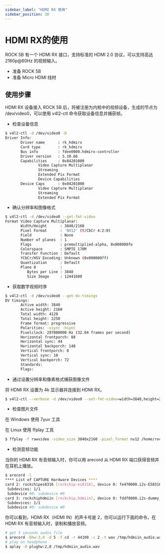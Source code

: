 ```yaml
---
sidebar_label: "HDMI RX 使用"
sidebar_position: 30
---
```


# HDMI RX的使用

ROCK 5B 有一个 HDMI RX 接口，支持标准的 HDMI 2.0 协议，可以支持高达 2160p@60Hz 的视频输入。

- 准备 ROCK 5B
- 准备 Micro HDMI 线材

## 使用步骤

HDMI RX 设备接入 ROCK 5B 后，将被注册为内核中的视频设备，生成的节点为 /dev/video0，可以使用 v4l2-ctl 命令获取设备信息并捕获帧。

- 检查设备信息

```bash
$ v4l2-ctl -d /dev/video0 -D
Driver Info:
       Driver name      : rk_hdmirx
       Card type        : rk_hdmirx
       Bus info         : fdee0000.hdmirx-controller
       Driver version   : 5.10.66
       Capabilities     : 0x84201000
               Video Capture Multiplanar
               Streaming
               Extended Pix Format
               Device Capabilities
       Device Caps      : 0x04201000
               Video Capture Multiplanar
               Streaming
               Extended Pix Format
```

- 确认分辨率和图像格式

```bash
$ v4l2-ctl -d /dev/video0 --get-fmt-video
Format Video Capture Multiplanar:
       Width/Height      : 3840/2160
       Pixel Format      : 'NV12' (Y/CbCr 4:2:0)
       Field             : None
       Number of planes  : 1
       Flags             : premultiplied-alpha, 0x000000fe
       Colorspace        : SMPTE 170M
       Transfer Function : Default
       YCbCr/HSV Encoding: Unknown (0x000000ff)
       Quantization      : Default
       Plane 0           :
          Bytes per Line : 3840
          Size Image     : 12441600
```

- 获取数字视频时序

```bash
$ v4l2-ctl -d /dev/video0 --get-dv-timings
DV timings:
       Active width: 3840
       Active height: 2160
       Total width: 4120
       Total height: 2250
       Frame format: progressive
       Polarities: -vsync -hsync
       Pixelclock: 297000000 Hz (32.04 frames per second)
       Horizontal frontporch: 88
       Horizontal sync: 44
       Horizontal backporch: 148
       Vertical frontporch: 8
       Vertical sync: 10
       Vertical backporch: 72
       Standards:
       Flags:
```

- 通过设置分辨率和像素格式捕获图像文件

将 HDMI RX 设置为 4k 显示器并连接到 HDMI RX。

```bash
$ v4l2-ctl --verbose -d /dev/video0 --set-fmt-video=width=3840,height=2160,pixelformat='NV12' --stream-mmap=4 --stream-skip=3 --stream-count=5 --stream-to=/home/rock/hdmiin4k.yuv --stream-poll
```

- 检查图片文件

在 Windows 使用 7yuv 工具

在 Linux 使用 ffplay 工具

```bash
$ ffplay -f rawvideo -video_size 3840x2160 -pixel_format nv12 /home/rock/hdmiin4k.yuv
```

- 检测音频功能

当你的 HDMI RX 有音频输入时，你可以用 arecord 从 HDMI RX 端口获得音频并在耳机上播放。

```bash
$ arecord -l
**** List of CAPTURE Hardware Devices ****
card 2: rockchipes8316 [rockchip-es8316], device 0: fe470000.i2s-ES8316 HiFi es8316.7-0011-0 [fe470000.i2s-ES8316 HiFi es8316.7-0011-0]
 Subdevices: 1/1
 Subdevice #0: subdevice #0
card 3: rockchiphdmiin [rockchip,hdmiin], device 0: fddf8000.i2s-dummy_codec hdmiin-dc-0 [fddf8000.i2s-dummy_codec hdmiin-dc-0]
 Subdevices: 1/1
 Subdevice #0: subdevice #0
```

你可以看到，HDMI RX（HDMI IN）的声卡号是 2，你可以运行下面的命令，在 HDMI RX 有音频输入时，录制和播放音频。

```bash
# get 5 seconds audio file
$ arecord -Dhw:3,0 -d 5 -f cd -r 44100 -c 2 -t wav /tmp/hdmiin_audio.wav
# play on headphone
$ aplay -D plughw:2,0 /tmp/hdmiin_audio.wav
```
